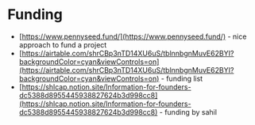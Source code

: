 # Funding

- [https://www.pennyseed.fund/](https://www.pennyseed.fund/) - nice approach to fund a project
- [https://airtable.com/shrCBp3nTD14XU6uS/tblnnbgnMuvE62BYI?backgroundColor=cyan&viewControls=on](https://airtable.com/shrCBp3nTD14XU6uS/tblnnbgnMuvE62BYI?backgroundColor=cyan&viewControls=on) - funding list
- [https://shlcap.notion.site/Information-for-founders-dc5388d8955445938827624b3d998cc8](https://shlcap.notion.site/Information-for-founders-dc5388d8955445938827624b3d998cc8) - funding by sahil
